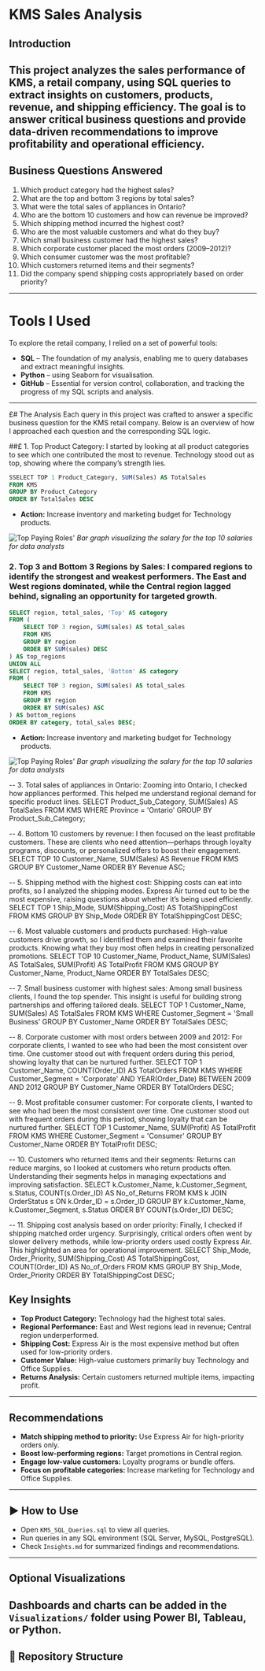 #  KMS Sales Analysis

## Introduction
This project analyzes the sales performance of **KMS**, a retail company, using SQL queries to extract insights on customers, products, revenue, and shipping efficiency. The goal is to answer critical business questions and provide data-driven recommendations to improve profitability and operational efficiency.
---

##  Business Questions Answered
1. Which product category had the highest sales?
2. What are the top and bottom 3 regions by total sales?
3. What were the total sales of appliances in Ontario?
4. Who are the bottom 10 customers and how can revenue be improved?
5. Which shipping method incurred the highest cost?
6. Who are the most valuable customers and what do they buy?
7. Which small business customer had the highest sales?
8. Which corporate customer placed the most orders (2009–2012)?
9. Which consumer customer was the most profitable?
10. Which customers returned items and their segments?
11. Did the company spend shipping costs appropriately based on order priority?
---

# Tools I Used
To explore the retail company, I relied on a set of powerful tools:
- **SQL** – The foundation of my analysis, enabling me to query databases and extract meaningful insights.
- **Python** – using Seaborn for visualisation.
- **GitHub** – Essential for version control, collaboration, and tracking the progress of my SQL scripts and analysis.
---

£#  The Analysis
Each query in this project was crafted to answer a specific business question for the KMS retail company. Below is an overview of how I approached each question and the corresponding SQL logic.

##£ 1. Top Product Category: I started by looking at all product categories to see which one contributed the most to revenue. Technology stood out as top, showing where the company’s strength lies.
```sql
SSELECT TOP 1 Product_Category, SUM(Sales) AS TotalSales
FROM KMS
GROUP BY Product_Category
ORDER BY TotalSales DESC
```
- **Action:** Increase inventory and marketing budget for Technology products.

![Top Paying Roles'](assets/1_top_paying_roles_.png)
*Bar graph visualizing the salary for the top 10 salaries for data analysts*

### 2. Top 3 and Bottom 3 Regions by Sales:  I compared regions to identify the strongest and weakest performers. The East and West regions dominated, while the Central region lagged behind, signaling an opportunity for targeted growth.
```sql
SELECT region, total_sales, 'Top' AS category
FROM (
    SELECT TOP 3 region, SUM(sales) AS total_sales
    FROM KMS
    GROUP BY region
    ORDER BY SUM(sales) DESC
) AS top_regions
UNION ALL
SELECT region, total_sales, 'Bottom' AS category
FROM (
    SELECT TOP 3 region, SUM(sales) AS total_sales
    FROM KMS
    GROUP BY region
    ORDER BY SUM(sales) ASC
) AS bottom_regions
ORDER BY category, total_sales DESC;
```
- **Action:** Increase inventory and marketing budget for Technology products.

![Top Paying Roles'](assets/1_top_paying_roles_.png)
*Bar graph visualizing the salary for the top 10 salaries for data analysts*



-- 3. Total sales of appliances in Ontario: Zooming into Ontario, I checked how appliances performed. This helped me understand regional demand for specific product lines.
SELECT Product_Sub_Category, SUM(Sales) AS TotalSales
FROM KMS
WHERE Province = 'Ontario'
GROUP BY Product_Sub_Category;

-- 4. Bottom 10 customers by revenue: I then focused on the least profitable customers. These are clients who need attention—perhaps through loyalty programs, discounts, or personalized offers to boost their engagement.
SELECT TOP 10 Customer_Name, SUM(Sales) AS Revenue
FROM KMS
GROUP BY Customer_Name
ORDER BY Revenue ASC;

-- 5. Shipping method with the highest cost: Shipping costs can eat into profits, so I analyzed the shipping modes. Express Air turned out to be the most expensive, raising questions about whether it’s being used efficiently.
SELECT TOP 1 Ship_Mode, SUM(Shipping_Cost) AS TotalShippingCost
FROM KMS
GROUP BY Ship_Mode
ORDER BY TotalShippingCost DESC;

-- 6. Most valuable customers and products purchased: High-value customers drive growth, so I identified them and examined their favorite products. Knowing what they buy most often helps in creating personalized promotions.
SELECT TOP 10 Customer_Name, Product_Name, SUM(Sales) AS TotalSales, SUM(Profit) AS TotalProfit
FROM KMS
GROUP BY Customer_Name, Product_Name
ORDER BY TotalSales DESC;

-- 7. Small business customer with highest sales: Among small business clients, I found the top spender. This insight is useful for building strong partnerships and offering tailored deals.
SELECT TOP 1 Customer_Name, SUM(Sales) AS TotalSales
FROM KMS
WHERE Customer_Segment = 'Small Business'
GROUP BY Customer_Name
ORDER BY TotalSales DESC;

-- 8. Corporate customer with most orders between 2009 and 2012: For corporate clients, I wanted to see who had been the most consistent over time. One customer stood out with frequent orders during this period, showing loyalty that can be nurtured further.
SELECT TOP 1 Customer_Name, COUNT(Order_ID) AS TotalOrders
FROM KMS
WHERE Customer_Segment = 'Corporate'
AND YEAR(Order_Date) BETWEEN 2009 AND 2012
GROUP BY Customer_Name
ORDER BY TotalOrders DESC;

-- 9. Most profitable consumer customer: For corporate clients, I wanted to see who had been the most consistent over time. One customer stood out with frequent orders during this period, showing loyalty that can be nurtured further.
SELECT TOP 1 Customer_Name, SUM(Profit) AS TotalProfit
FROM KMS
WHERE Customer_Segment = 'Consumer'
GROUP BY Customer_Name
ORDER BY TotalProfit DESC;

-- 10. Customers who returned items and their segments: Returns can reduce margins, so I looked at customers who return products often. Understanding their segments helps in managing expectations and improving satisfaction.
SELECT k.Customer_Name, k.Customer_Segment, s.Status, COUNT(s.Order_ID) AS No_of_Returns
FROM KMS k
JOIN OrderStatus s ON k.Order_ID = s.Order_ID
GROUP BY k.Customer_Name, k.Customer_Segment, s.Status
ORDER BY COUNT(s.Order_ID) DESC;

-- 11. Shipping cost analysis based on order priority: Finally, I checked if shipping matched order urgency. Surprisingly, critical orders often went by slower delivery methods, while low-priority orders used costly Express Air. This highlighted an area for operational improvement.
SELECT Ship_Mode, Order_Priority, SUM(Shipping_Cost) AS TotalShippingCost, COUNT(Order_ID) AS No_of_Orders
FROM KMS
GROUP BY Ship_Mode, Order_Priority
ORDER BY TotalShippingCost DESC;


##  Key Insights
- **Top Product Category:** Technology had the highest total sales.
- **Regional Performance:** East and West regions lead in revenue; Central region underperformed.
- **Shipping Cost:** Express Air is the most expensive method but often used for low-priority orders.
- **Customer Value:** High-value customers primarily buy Technology and Office Supplies.
- **Returns Analysis:** Certain customers returned multiple items, impacting profit.
---

##  Recommendations
- **Match shipping method to priority:** Use Express Air for high-priority orders only.  
- **Boost low-performing regions:** Target promotions in Central region.  
- **Engage low-value customers:** Loyalty programs or bundle offers.  
- **Focus on profitable categories:** Increase marketing for Technology and Office Supplies.  
---

## ▶ How to Use
- Open `KMS_SQL_Queries.sql` to view all queries.
- Run queries in any SQL environment (SQL Server, MySQL, PostgreSQL).
- Check `Insights.md` for summarized findings and recommendations.
---

##  Optional Visualizations
Dashboards and charts can be added in the `Visualizations/` folder using **Power BI, Tableau, or Python**.
---

## 📁 Repository Structure
